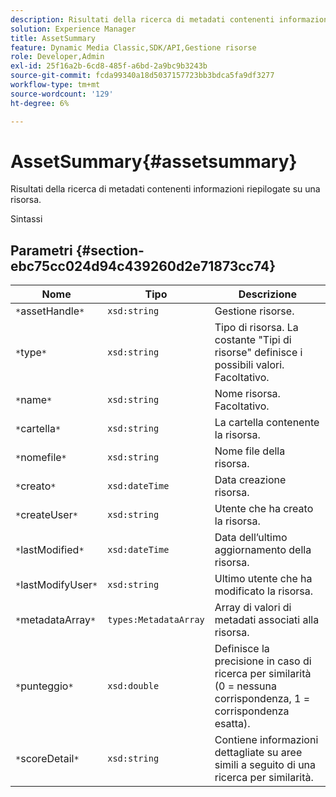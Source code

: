 ```yaml
---
description: Risultati della ricerca di metadati contenenti informazioni riepilogate su una risorsa.
solution: Experience Manager
title: AssetSummary
feature: Dynamic Media Classic,SDK/API,Gestione risorse
role: Developer,Admin
exl-id: 25f16a2b-6cd8-485f-a6bd-2a9bc9b3243b
source-git-commit: fcda99340a18d5037157723bb3bdca5fa9df3277
workflow-type: tm+mt
source-wordcount: '129'
ht-degree: 6%

---
```


# AssetSummary{#assetsummary}

Risultati della ricerca di metadati contenenti informazioni riepilogate su una risorsa.

Sintassi

## Parametri {#section-ebc75cc024d94c439260d2e71873cc74}

| Nome | Tipo | Descrizione |
|---|---|---|
| `*`assetHandle`*` | `xsd:string` | Gestione risorse. |
| `*`type`*` | `xsd:string` | Tipo di risorsa. La costante &quot;Tipi di risorse&quot; definisce i possibili valori. Facoltativo. |
| `*`name`*` | `xsd:string` | Nome risorsa. Facoltativo. |
| `*`cartella`*` | `xsd:string` | La cartella contenente la risorsa. |
| `*`nomefile`*` | `xsd:string` | Nome file della risorsa. |
| `*`creato`*` | `xsd:dateTime` | Data creazione risorsa. |
| `*`createUser`*` | `xsd:string` | Utente che ha creato la risorsa. |
| `*`lastModified`*` | `xsd:dateTime` | Data dell’ultimo aggiornamento della risorsa. |
| `*`lastModifyUser`*` | `xsd:string` | Ultimo utente che ha modificato la risorsa. |
| `*`metadataArray`*` | `types:MetadataArray` | Array di valori di metadati associati alla risorsa. |
| `*`punteggio`*` | `xsd:double` | Definisce la precisione in caso di ricerca per similarità (0 = nessuna corrispondenza, 1 = corrispondenza esatta). |
| `*`scoreDetail`*` | `xsd:string` | Contiene informazioni dettagliate su aree simili a seguito di una ricerca per similarità. |
